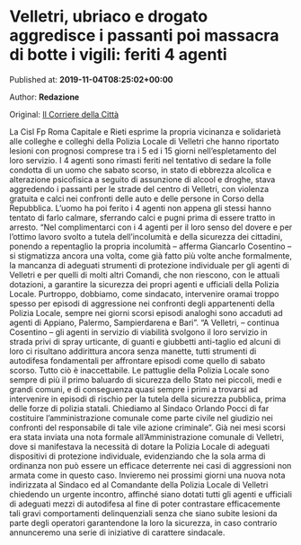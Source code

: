 
# Velletri, ubriaco e drogato aggredisce i passanti poi massacra di botte i vigili: feriti 4 agenti

Published at: **2019-11-04T08:25:02+00:00**

Author: **Redazione**

Original: [Il Corriere della Città](https://www.ilcorrieredellacitta.com/colleferro-valmontone-palestrina-velletri/velletri-ubriaco-e-drogato-aggredisce-i-passanti-poi-massacra-di-botte-i-vigili-feriti-4-agenti.html)

La Cisl Fp Roma Capitale e Rieti esprime la propria vicinanza e solidarietà alle colleghe e colleghi della Polizia Locale di Velletri che hanno riportato lesioni con prognosi comprese tra i 5 ed i 15 giorni nell’espletamento del loro servizio.
I 4 agenti sono rimasti feriti nel tentativo di sedare la folle condotta di un uomo che sabato scorso, in stato di ebbrezza alcolica e alterazione psicofisica a seguito di assunzione di alcool e droghe, stava aggredendo i passanti per le strade del centro di Velletri, con violenza gratuita e calci nei confronti delle auto e delle persone in Corso della Repubblica.
L’uomo ha poi ferito i 4 agenti non appena gli stessi hanno tentato di farlo calmare, sferrando calci e pugni prima di essere tratto in arresto.
“Nel complimentarci con i 4 agenti per il loro senso del dovere e per l’ottimo lavoro svolto a tutela dell’incolumità e della sicurezza dei cittadini, ponendo a repentaglio la propria incolumità – afferma Giancarlo Cosentino – si stigmatizza ancora una volta, come già fatto più volte anche formalmente, la mancanza di adeguati strumenti di protezione individuale per gli agenti di Velletri e per quelli di molti altri Comandi, che non riescono, con le attuali dotazioni, a garantire la sicurezza dei propri agenti e ufficiali della Polizia Locale. Purtroppo, dobbiamo, come sindacato, intervenire oramai troppo spesso per episodi di aggressione nei confronti degli appartenenti della Polizia Locale, sempre nei giorni scorsi episodi analoghi sono accaduti ad agenti di Appiano, Palermo, Sampierdarena e Bari”.
“A Velletri, – continua Cosentino – gli agenti in servizio di viabilità svolgono il loro servizio in strada privi di spray urticante, di guanti e giubbetti anti-taglio ed alcuni di loro ci risultano addirittura ancora senza manette, tutti strumenti di autodifesa fondamentali per affrontare episodi come quello di sabato scorso. Tutto ciò è inaccettabile. Le pattuglie della Polizia Locale sono sempre di più il primo baluardo di sicurezza dello Stato nei piccoli, medi e grandi comuni, e di conseguenza quasi sempre i primi a trovarsi ad intervenire in episodi di rischio per la tutela della sicurezza pubblica, prima delle forze di polizia statali. Chiediamo al Sindaco Orlando Pocci di far costituire l’amministrazione comunale come parte civile nel giudizio nei confronti del responsabile di tale vile azione criminale”.
Già nei mesi scorsi era stata inviata una nota formale all’Amministrazione comunale di Velletri, dove si manifestava la necessità di dotare la Polizia Locale di adeguati dispositivi di protezione individuale, evidenziando che la sola arma di ordinanza non può essere un efficace deterrente nei casi di aggressioni non armata come in questo caso. Invieremo nei prossimi giorni una nuova nota indirizzata al Sindaco ed al Comandante della Polizia Locale di Velletri chiedendo un urgente incontro, affinché siano dotati tutti gli agenti e ufficiali di adeguati mezzi di autodifesa al fine di poter contrastare efficacemente tali gravi comportamenti delinquenziali senza che siano subite lesioni da parte degli operatori garantendone la loro la sicurezza, in caso contrario annunceremo una serie di iniziative di carattere sindacale.
